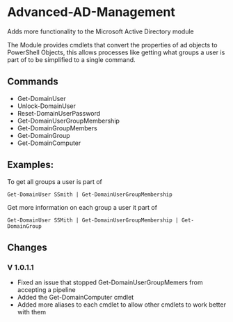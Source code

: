 # Advanced-AD-Management
Adds more functionality to the Microsoft Active Directory module 

The Module provides cmdlets that convert the properties of ad objects to PowerShell Objects, this allows processes like getting
what groups a user is part of to be simplified to a single command. 

## Commands 
- Get-DomainUser
- Unlock-DomainUser
- Reset-DomainUserPassword
- Get-DomainUserGroupMembership
- Get-DomainGroupMembers
- Get-DomainGroup
- Get-DomainComputer

## Examples:
To get all groups a user is part of 
```
Get-DomainUser SSmith | Get-DomainUserGroupMembership
```
Get more information on each group a user it part of 
```
Get-DomainUser SSMith | Get-DomainUserGroupMembership | Get-DomainGroup
```
## Changes
### V 1.0.1.1
- Fixed an issue that stopped Get-DomainUserGroupMemers from accepting a pipeline
- Added the Get-DomainComputer cmdlet
- Added more aliases to each cmdlet to allow other cmdlets to work better with them
